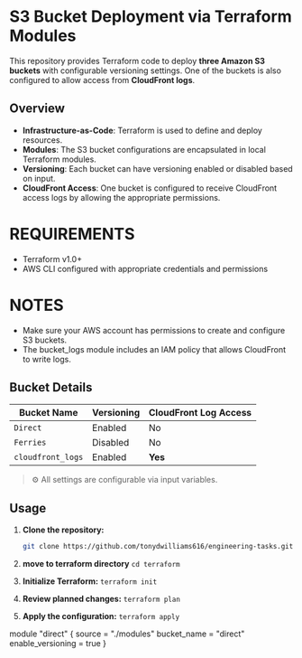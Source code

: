 # S3 Bucket Deployment via Terraform Modules

This repository provides Terraform code to deploy **three Amazon S3 buckets** with configurable versioning settings. One of the buckets is also configured to allow access from **CloudFront logs**.

## Overview

- **Infrastructure-as-Code**: Terraform is used to define and deploy resources.
- **Modules**: The S3 bucket configurations are encapsulated in local Terraform modules.
- **Versioning**: Each bucket can have versioning enabled or disabled based on input.
- **CloudFront Access**: One bucket is configured to receive CloudFront access logs by allowing the appropriate permissions.

# REQUIREMENTS
- Terraform v1.0+
- AWS CLI configured with appropriate credentials and permissions

# NOTES
- Make sure your AWS account has permissions to create and configure S3 buckets.
- The bucket_logs module includes an IAM policy that allows CloudFront to write logs.

## Bucket Details

| Bucket Name | Versioning | CloudFront Log Access |
|-------------|------------|------------------------|
| `Direct`    | Enabled    | No                     |
| `Ferries`   | Disabled   | No                     |
| `cloudfront_logs` | Enabled | **Yes**             |

> ⚙️ All settings are configurable via input variables.

## Usage

1. **Clone the repository:**
   ```bash
   git clone https://github.com/tonydwilliams616/engineering-tasks.git```

2. **move to terraform directory**
    ```cd terraform```

3. **Initialize Terraform:**
    ```terraform init```

4. **Review planned changes:**
    ```terraform plan```

5. **Apply the configuration:**
    ```terraform apply```


module "direct" {
  source     = "./modules"
  bucket_name = "direct"
  enable_versioning = true
}

